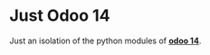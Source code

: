 # Just Odoo 14

Just an isolation of the python modules of [**odoo 14**]('https://github.com/odoo/odoo').